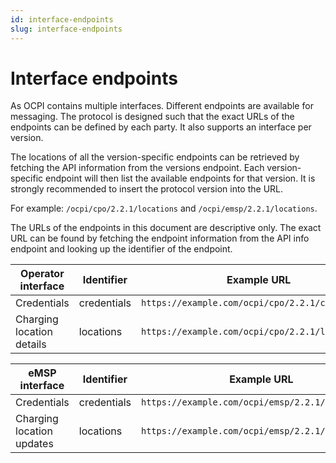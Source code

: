 ```yaml
---
id: interface-endpoints
slug: interface-endpoints
---
```

# Interface endpoints

As OCPI contains multiple interfaces. Different endpoints are available for messaging. The protocol is designed such
that the exact URLs of the endpoints can be defined by each party. It also supports an interface per version.

The locations of all the version-specific endpoints can be retrieved by fetching the API information from the versions
endpoint. Each version-specific endpoint will then list the available endpoints for that version. It is strongly
recommended to insert the protocol version into the URL.

For example: `/ocpi/cpo/2.2.1/locations` and `/ocpi/emsp/2.2.1/locations`.

The URLs of the endpoints in this document are descriptive only. The exact URL can be found by fetching the endpoint
information from the API info endpoint and looking up the identifier of the endpoint.

| Operator interface        | Identifier  | Example URL                                      |
|---------------------------|-------------|--------------------------------------------------|
| Credentials               | credentials | `https://example.com/ocpi/cpo/2.2.1/credentials` |
| Charging location details | locations   | `https://example.com/ocpi/cpo/2.2.1/locations`   |

| eMSP interface            | Identifier  | Example URL                                       |
|---------------------------|-------------|---------------------------------------------------|
| Credentials               | credentials | `https://example.com/ocpi/emsp/2.2.1/credentials` |
| Charging location updates | locations   | `https://example.com/ocpi/emsp/2.2.1/locations`   |
